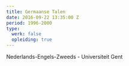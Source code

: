 ```yaml
---
title: Germaanse Talen
date: 2016-09-22 13:35:00 Z
period: 1996-2000
type:
  werk: false
  opleiding: true
---
```


Nederlands-Engels-Zweeds - Universiteit Gent